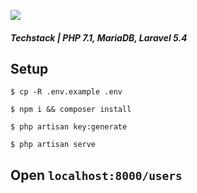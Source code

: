 ![](http://i.imgur.com/TqyuaaR.gif?raw=true)

##### Techstack | PHP 7.1, MariaDB, Laravel 5.4

## Setup 

```
$ cp -R .env.example .env

$ npm i && composer install

$ php artisan key:generate

$ php artisan serve

```

## Open `localhost:8000/users`
